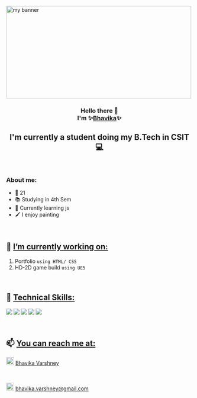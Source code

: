 <!-- banner -->

<p align=”center”>
<img width="500" height="250" src="https://user-images.githubusercontent.com/100194346/233733713-0e4cb95a-525f-4e34-9f7a-012fc676efdc.png" alt="my banner">
</p>

<!-- intro -->

<h3 align="center">
Hello there 👋
<br> 
I'm ✨<a href="https://bhavikavarshney.github.io/Portfolio/index.html" target="_blank" rel="noreferrer">Bhavika</a>✨ 
</h3>

<!-- small desc -->

<h2 align="center">
I'm currently a student doing my B.Tech in CSIT 💻
</h2>
<br>

<!-- about me -->

### About me:
+ 👩 21
+ 📚 Studying in 4th Sem
+ 🌱 Currently learning js
+ 🖌️ I enjoy painting

<br>

<!-- currently working on -->

## 🔭 [I’m currently working on:](#i'm-currently-working-on)
1. Portfolio `using HTML/ CSS`
2. HD-2D game build `using UE5`

<br>

## 💼 [Technical Skills:](#technical-skills)

![](https://img.shields.io/badge/HTML5-E34F26?style=for-the-badge&logo=html5&logoColor=white)
![](https://img.shields.io/badge/CSS3-1572B6?style=for-the-badge&logo=css3&logoColor=white)
![](https://img.shields.io/badge/Python-14354C?style=for-the-badge&logo=python&logoColor=white)
![](https://img.shields.io/badge/MySQL-00000F?style=for-the-badge&logo=mysql&logoColor=white)
![](https://img.shields.io/badge/C%2B%2B-00599C?style=for-the-badge&logo=c%2B%2B&logoColor=white)

<br>


## 📫 [You can reach me at:](#you-can-reach-me-at)

<img src="https://raw.githubusercontent.com/yushi1007/yushi1007/main/images/linkedin.svg" alt="Bhavika|LinkedIn" width="21px"> <a href="https://www.linkedin.com/in/bhavika-varshney-30032002/">Bhavika Varshney</a>

<br>

<img src="https://user-images.githubusercontent.com/100194346/233740060-f952f2d1-19f0-455c-89e4-d24a304f314e.png" alt="Bhavika|Gmail" width="21px"> <a href="https://gmail.com">bhavika.varshney@gmail.com</a>


